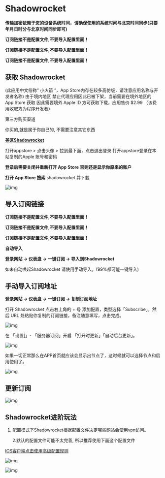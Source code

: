 # Shadowrocket



**传输加密依赖于您的设备系统时间，请确保使用的系统时间与北京时间同步(只要年月日时分与北京时间同步即可)**

**订阅链接不是配置文件,不要导入配置里面！**

**订阅链接不是配置文件,不要导入配置里面！**

**订阅链接不是配置文件,不要导入配置里面！**

## 获取 Shadowrocket

(此应用中文俗称“ 小火箭 ”，App Store内存在较多高仿版，请注意应用名称与开发者名称) 由于境内地区 禁止代理应用因此已被下架，当前需要在境外地区的 App Store 获取 因此需要境外 Apple ID 方可获取下载，应用售价 $2.99 （该费用收取方为程序开发者）

第三方购买渠道

你买的,就是属于你自己的, 不需要注意其它东西

****[**美区Shadowrocket**](https://www.az200777.win/)****



打开appstore > 点击头像 > 拉到最下面，点击退出登录 打开appstore登录在本站复制的Apple 账号和密码

**登录后需要关闭并重新打开 App Store 否则还是显示你原来的账户**

**打开 App Store 搜索** shadowrocket 并下载



![img](https://299015789-files.gitbook.io/~/files/v0/b/gitbook-x-prod.appspot.com/o/spaces%2F-M7znwxymXBX83heMKym%2Fuploads%2Ff6E7K33qhZNZ7JDOTdsE%2Fimage.png?alt=media&token=3aea5a60-a6c2-462f-96b8-bc359364dff9)



## 导入订阅链接

**订阅链接不是配置文件,不要导入配置里面！**

**订阅链接不是配置文件,不要导入配置里面！**

**订阅链接不是配置文件,不要导入配置里面！**

**自动导入**

**登录网站 -> 仪表盘 -> 一键订阅 -> 导入到Shadowrocket**

如未自动唤起Shadowrocket 请使用手动导入。(99%都可能一键导入)

## 手动导入订阅地址

**登录网站 -> 仪表盘 -> 一键订阅 -> 复制订阅地址**

打开 Shadowrocket 点击右上角的 + 号 添加配置，类型选择「Subscribe」，然后 URL 处粘贴你复制的订阅链接，备注随意填写，点击完成。



![img](https://299015789-files.gitbook.io/~/files/v0/b/gitbook-x-prod.appspot.com/o/spaces%2F-M7znwxymXBX83heMKym%2Fuploads%2F0TzCentJnxxt2WT6C2iw%2Fimage.png?alt=media&token=873ce644-46ea-4ca9-aa74-168fc86e5298)



在 「设置]」- 「服务器订阅」开启 「打开时更新」「自动后台更新」。

![img](https://299015789-files.gitbook.io/~/files/v0/b/gitbook-x-prod.appspot.com/o/spaces%2F-M7znwxymXBX83heMKym%2Fuploads%2FZFLPpqy87SUrPXIx8xAU%2Fimage.png?alt=media&token=c54cb001-0e26-4aeb-8192-45db356e3126)



如果一切正常那么在APP首页就应该会显示出节点了，这时候就可以选择节点和启用使用了。

![img](https://299015789-files.gitbook.io/~/files/v0/b/gitbook-x-prod.appspot.com/o/spaces%2F-M7znwxymXBX83heMKym%2Fuploads%2F7HH3XdZ81paFpHnIG1bP%2Fimage.png?alt=media&token=b8cca912-c0cc-49bc-bd97-478576692438)



## 更新订阅



![img](https://299015789-files.gitbook.io/~/files/v0/b/gitbook-x-prod.appspot.com/o/spaces%2F-M7znwxymXBX83heMKym%2Fuploads%2FcRxROO5tzxgS3JYBFDSo%2Fimage.png?alt=media&token=5dbf1492-0b06-4b2b-a95b-6b458d548fec)



## Shadowrocket进阶玩法

1. 配置模式下Shadowrocket根据配置文件决定哪些网站会使用vpn访问。

   2.默认的配置文件可能不太完善, 所以推荐使用下面这个配置文件

[IOS客户端点击使用高级配置规则](shadowrocket://config/add/https://cdn.jsdelivr.net/gh/Hackl0us/SS-Rule-Snippet@master/LAZY_RULES/Shadowrocket.conf)



![img](https://299015789-files.gitbook.io/~/files/v0/b/gitbook-x-prod.appspot.com/o/spaces%2F-M7znwxymXBX83heMKym%2Fuploads%2Fcm1HKPv6JjP53e9BaXBn%2FWeChatd82f02845ea8911f587ddb6bec5fa51f.png?alt=media&token=1ee0e8da-d9b6-4c93-a2f6-35106298840a)





![img](https://299015789-files.gitbook.io/~/files/v0/b/gitbook-x-prod.appspot.com/o/spaces%2F-M7znwxymXBX83heMKym%2Fuploads%2F2QlSQq7ziTRx1x5FmrQ3%2Fimage.png?alt=media&token=bdfaa574-9e09-4d89-9ef8-ad57d243ad78)